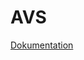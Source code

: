 # AVS


[Dokumentation](https://smailthkoelnde-my.sharepoint.com/:w:/g/personal/suemeyye_nur_oeztuerk_smail_th-koeln_de/Eb4VAYEVzktLtQLTQUgRdFQBMRpAxtCQigMidVLeRqmOpw?e=4gQ0fT)

